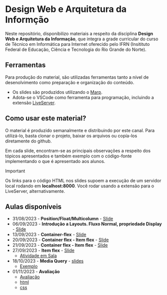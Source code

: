 # Design Web e Arquitetura da Informção

Neste repositório, disponibilizo materiais a respeito da disciplina **Design Web e Arquitetura da Informação**, que integra a grade curricular do curso de Técnico em Informática para Internet oferecido pelo IFRN (Insitituto Federal de Educação, Ciência e Tecnologia do Rio Grande do Norte).

## Ferramentas

Para produção do material, são utilizadas ferramentas tanto a nível de desenolvimento como preparação e organização do conteúdo.

- Os slides são produzidos utilizando o [Marp](https://marp.app/).
- Adota-se o VSCode como ferramenta para programação, incluindo a extensão [LiveServer](https://marketplace.visualstudio.com/items?itemName=yandeu.five-server).

## Como usar este material?

O material é produzido semanalmente e distribuindo por este canal. Para utilizá-lo, basta clonar o projeto, baixar os arquivos ou copía-los diretamente do github. 

Em cada slide, encontram-se as principais observações a respeito dos tópicos apresentados e também exemplo com o código-fonte implementando o que é apresentado aos alunos.

> [!IMPORTANT]
> Os links para o código HTML nos slides supoem a execução de um servidor local rodando em **localhost:8000**. Você rodar usando a extensão para o LiveServer, alternativamente.

## Aulas disponíveis

- 31/08/2023 - **Position/Float/Multicolumn** - [Slide](slides/aula01/aula01.pdf)
- 06/09/2023 - **Introdução a Layouts. Fluxo Normal, propriedade Display** - [Slide](slides/aula01/aula01.pdf)
- 13/09/2023 - **Container-flex** - [Slide](slides/aula02/aula02.pdf)
- 20/09/2023 - **Container flex - Item flex** - [Slide](slides/aula03/aula03.pdf)
- 21/09/2023 - **Container flex - Item flex** - [Slide](slides/aula04/aula04.pdf)
- 27/09/2023 - **Item flex** - [Slide](slides/aula05/aula05.pdf)
  - [Atividade em Sala](./slides/aula05/atividade/atividade-aula.html)
- 18/10/2023 - **Media Query** - [slides](./slides/aula06/aula06.pdf)
  - [Exemplo](./slides/aula06/exemplo01.html)
- 01/11/2023 - **Avaliação**
  - [Avaliação](./avaliacoes/avaliacao2/Design%20Web%20-%20Avaliação.pdf)
  - [html](./avaliacoes/avaliacao2/index.html)
  - [css](./avaliacoes/avaliacao2/styles.css)